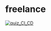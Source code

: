 # freelance

 [![quiz_CI_CD](https://github.com/Aleks1111117/freelance/actions/workflows/ci_cd.yml/badge.svg?branch=main)](https://github.com/Aleks1111117/freelance/actions/workflows/ci_cd.yml)
